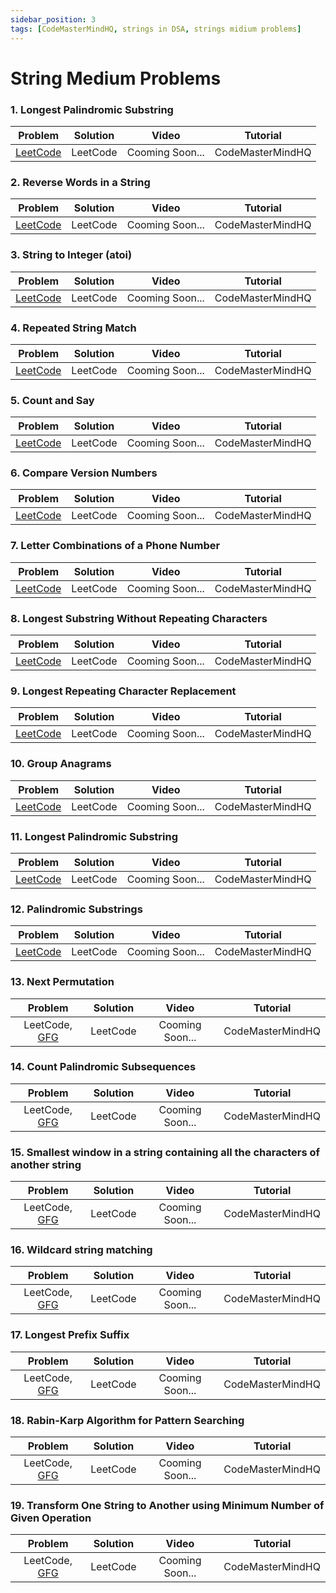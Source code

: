 ```yaml
---
sidebar_position: 3
tags: [CodeMasterMindHQ, strings in DSA, strings midium problems]
---
```


# String Medium Problems

### 1. Longest Palindromic Substring

   | Problem | Solution |Video |Tutorial |
   |:-------:|:--------:|:--------:|:--------:|
   | [LeetCode](https://leetcode.com/problems/longest-palindromic-substring/) |LeetCode |Cooming Soon... | CodeMasterMindHQ|

### 2. Reverse Words in a String

   | Problem | Solution |Video |Tutorial |
   |:-------:|:--------:|:--------:|:--------:|
   | [LeetCode](https://leetcode.com/problems/reverse-words-in-a-string/) |LeetCode |Cooming Soon... | CodeMasterMindHQ|

### 3. String to Integer (atoi)

   | Problem | Solution |Video |Tutorial |
   |:-------:|:--------:|:--------:|:--------:|
   | [LeetCode](https://leetcode.com/problems/string-to-integer-atoi/) |LeetCode |Cooming Soon... | CodeMasterMindHQ|

### 4. Repeated String Match

   | Problem | Solution |Video |Tutorial |
   |:-------:|:--------:|:--------:|:--------:|
   | [LeetCode](https://leetcode.com/problems/repeated-string-match/description/) |LeetCode |Cooming Soon... | CodeMasterMindHQ|

### 5. Count and Say

   | Problem | Solution |Video |Tutorial |
   |:-------:|:--------:|:--------:|:--------:|
   | [LeetCode](https://leetcode.com/problems/count-and-say/) |LeetCode |Cooming Soon... | CodeMasterMindHQ|

### 6. Compare Version Numbers

   | Problem | Solution |Video |Tutorial |
   |:-------:|:--------:|:--------:|:--------:|
   | [LeetCode](https://leetcode.com/problems/compare-version-numbers/) |LeetCode |Cooming Soon... | CodeMasterMindHQ|

### 7. Letter Combinations of a Phone Number

   | Problem | Solution |Video |Tutorial |
   |:-------:|:--------:|:--------:|:--------:|
   | [LeetCode](https://leetcode.com/problems/letter-combinations-of-a-phone-number/) |LeetCode |Cooming Soon... | CodeMasterMindHQ|

### 8. Longest Substring Without Repeating Characters

   | Problem | Solution |Video |Tutorial |
   |:-------:|:--------:|:--------:|:--------:|
   | [LeetCode](https://leetcode.com/problems/longest-substring-without-repeating-characters/) |LeetCode |Cooming Soon... | CodeMasterMindHQ|

### 9. Longest Repeating Character Replacement

   | Problem | Solution |Video |Tutorial |
   |:-------:|:--------:|:--------:|:--------:|
   | [LeetCode](https://leetcode.com/problems/longest-repeating-character-replacement/) |LeetCode |Cooming Soon... | CodeMasterMindHQ|

### 10. Group Anagrams

   | Problem | Solution |Video |Tutorial |
   |:-------:|:--------:|:--------:|:--------:|
   | [LeetCode](https://leetcode.com/problems/group-anagrams/) |LeetCode |Cooming Soon... | CodeMasterMindHQ|

### 11. Longest Palindromic Substring

   | Problem | Solution |Video |Tutorial |
   |:-------:|:--------:|:--------:|:--------:|
   | [LeetCode](https://leetcode.com/problems/longest-palindromic-substring/) |LeetCode |Cooming Soon... | CodeMasterMindHQ|

### 12. Palindromic Substrings

   | Problem | Solution |Video |Tutorial |
   |:-------:|:--------:|:--------:|:--------:|
   | [LeetCode](https://leetcode.com/problems/palindromic-substrings/) |LeetCode |Cooming Soon... | CodeMasterMindHQ|

### 13. Next Permutation

   | Problem | Solution |Video |Tutorial |
   |:-------:|:--------:|:--------:|:--------:|
   | LeetCode, [GFG](https://practice.geeksforgeeks.org/problems/next-permutation5226/1) |LeetCode |Cooming Soon... | CodeMasterMindHQ|

### 14. Count Palindromic Subsequences

   | Problem | Solution |Video |Tutorial |
   |:-------:|:--------:|:--------:|:--------:|
   | LeetCode, [GFG](https://practice.geeksforgeeks.org/problems/count-palindromic-subsequences/1) |LeetCode |Cooming Soon... | CodeMasterMindHQ|

### 15. Smallest window in a string containing all the characters of another string

   | Problem | Solution |Video |Tutorial |
   |:-------:|:--------:|:--------:|:--------:|
   | LeetCode, [GFG](https://practice.geeksforgeeks.org/problems/smallest-window-in-a-string-containing-all-the-characters-of-another-string-1587115621/1) |LeetCode |Cooming Soon... | CodeMasterMindHQ|

### 16. Wildcard string matching

   | Problem | Solution |Video |Tutorial |
   |:-------:|:--------:|:--------:|:--------:|
   | LeetCode, [GFG](https://practice.geeksforgeeks.org/problems/wildcard-string-matching1126/1) |LeetCode |Cooming Soon... | CodeMasterMindHQ|

### 17. Longest Prefix Suffix

   | Problem | Solution |Video |Tutorial |
   |:-------:|:--------:|:--------:|:--------:|
   | LeetCode, [GFG](https://practice.geeksforgeeks.org/problems/longest-prefix-suffix2527/1) |LeetCode |Cooming Soon... | CodeMasterMindHQ|

### 18. Rabin-Karp Algorithm for Pattern Searching

   | Problem | Solution |Video |Tutorial |
   |:-------:|:--------:|:--------:|:--------:|
   | LeetCode, [GFG](https://www.geeksforgeeks.org/rabin-karp-algorithm-for-pattern-searching/) |LeetCode |Cooming Soon... | CodeMasterMindHQ|

### 19. Transform One String to Another using Minimum Number of Given Operation

   | Problem | Solution |Video |Tutorial |
   |:-------:|:--------:|:--------:|:--------:|
   | LeetCode, [GFG](https://www.geeksforgeeks.org/transform-one-string-to-another-using-minimum-number-of-given-operation/) |LeetCode |Cooming Soon... | CodeMasterMindHQ|

